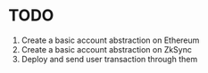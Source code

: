 # TODO

1. Create a basic account abstraction on Ethereum
2. Create a basic account abstraction on ZkSync
3. Deploy and send user transaction through them
